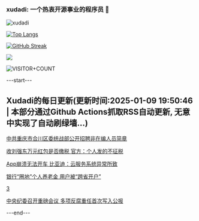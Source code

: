 ### xudadi: 一个热衷开源事业的程序员 👋

![xudadi](https://github-readme-stats-git-masterorgs-github-readme-stats-team.vercel.app/api?username=xudadi)

[![Top Langs](https://github-readme-stats.vercel.app/api/top-langs/?username=xudadi)](https://github.com/anuraghazra/github-readme-stats)

[![GitHub Streak](https://streak-stats.demolab.com?user=xudadi&locale=zh_Hans)](https://git.io/streak-stats)

![](https://raw.githubusercontent.com/xudadi/xudadi/main/assets/github-contribution-grid-snake.svg)

![VISITOR+COUNT](https://komarev.com/ghpvc/?username=xudadi&label=VISITOR+COUNT)


---start---

## Xudadi的每日更新(更新时间:2025-01-09 19:50:46 | 本部分通过Github Actions抓取RSS自动更新, 无意中实现了自动刷绿墙...)

[中共重庆市合川区委统战部公开招聘非在编人员简章](https://www.gongkaoleida.com/article/2259608)

[收刘强东万元红包是否缴税 官方：个人发的不征税](https://m.163.com/news/article/JLF29U4M0514R9P4.html)

[App崩溃无法开车 比亚迪：云服务系统异常所致](https://m.163.com/news/article/JLF47IGH05198CJN.html)

[银行“圈地”个人养老金 用户被“跨省开户”](https://m.163.com/news/article/JLF2V6RP055284JB.html)

[3](https://m.163.com/touch/news/sub/domestic)

[中央纪委召开重磅会议 多项反腐重任首次写入公报](https://m.163.com/news/article/JLEUPLLD051482MP.html)

---end---
